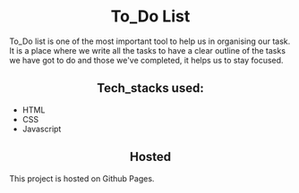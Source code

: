 <h1 align="center">To_Do List</h1>

To_Do list is one of the most important tool to help us in organising our task. It is a place where we write all the tasks to have a clear outline of the tasks we have got to do and those we've completed, it helps us to stay focused.

 <h2 align="center">Tech_stacks used:</h2>
 
 - HTML
 - CSS
 - Javascript


<h2 align="center">Hosted</h2>

This project is hosted on Github Pages.



